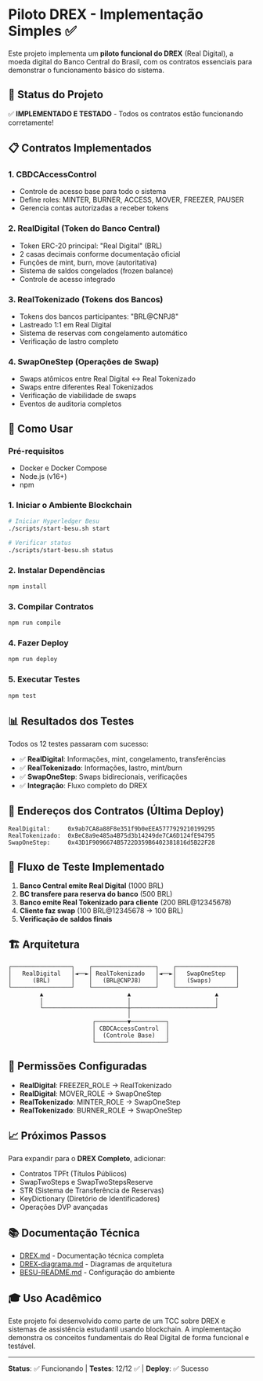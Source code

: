 # Piloto DREX - Implementação Simples ✅

Este projeto implementa um **piloto funcional do DREX** (Real Digital), a moeda digital do Banco Central do Brasil, com os contratos essenciais para demonstrar o funcionamento básico do sistema.

## 🎯 Status do Projeto

✅ **IMPLEMENTADO E TESTADO** - Todos os contratos estão funcionando corretamente!

## 📋 Contratos Implementados

### 1. **CBDCAccessControl** 
- Controle de acesso base para todo o sistema
- Define roles: MINTER, BURNER, ACCESS, MOVER, FREEZER, PAUSER
- Gerencia contas autorizadas a receber tokens

### 2. **RealDigital** (Token do Banco Central)
- Token ERC-20 principal: "Real Digital" (BRL)
- 2 casas decimais conforme documentação oficial
- Funções de mint, burn, move (autoritativa)
- Sistema de saldos congelados (frozen balance)
- Controle de acesso integrado

### 3. **RealTokenizado** (Tokens dos Bancos)
- Tokens dos bancos participantes: "BRL@CNPJ8"
- Lastreado 1:1 em Real Digital
- Sistema de reservas com congelamento automático
- Verificação de lastro completo

### 4. **SwapOneStep** (Operações de Swap)
- Swaps atômicos entre Real Digital ↔ Real Tokenizado
- Swaps entre diferentes Real Tokenizados
- Verificação de viabilidade de swaps
- Eventos de auditoria completos

## 🚀 Como Usar

### Pré-requisitos
- Docker e Docker Compose
- Node.js (v16+)
- npm

### 1. Iniciar o Ambiente Blockchain
```bash
# Iniciar Hyperledger Besu
./scripts/start-besu.sh start

# Verificar status
./scripts/start-besu.sh status
```

### 2. Instalar Dependências
```bash
npm install
```

### 3. Compilar Contratos
```bash
npm run compile
```

### 4. Fazer Deploy
```bash
npm run deploy
```

### 5. Executar Testes
```bash
npm test
```

## 📊 Resultados dos Testes

Todos os 12 testes passaram com sucesso:

- ✅ **RealDigital**: Informações, mint, congelamento, transferências
- ✅ **RealTokenizado**: Informações, lastro, mint/burn
- ✅ **SwapOneStep**: Swaps bidirecionais, verificações
- ✅ **Integração**: Fluxo completo do DREX

## 🔗 Endereços dos Contratos (Última Deploy)

```
RealDigital:     0x9ab7CA8a88F8e351f9b0eEEA5777929210199295
RealTokenizado:  0xBeC8a9e485a4B75d3b14249de7CA6D124fE94795
SwapOneStep:     0x43D1F9096674B5722D359B6402381816d5B22F28
```

## 🧪 Fluxo de Teste Implementado

1. **Banco Central emite Real Digital** (1000 BRL)
2. **BC transfere para reserva do banco** (500 BRL)
3. **Banco emite Real Tokenizado para cliente** (200 BRL@12345678)
4. **Cliente faz swap** (100 BRL@12345678 → 100 BRL)
5. **Verificação de saldos finais**

## 🏗️ Arquitetura

```
┌─────────────────┐    ┌──────────────────┐    ┌─────────────────┐
│   RealDigital   │◄──►│ RealTokenizado   │◄──►│   SwapOneStep   │
│      (BRL)      │    │   (BRL@CNPJ8)    │    │   (Swaps)       │
└─────────────────┘    └──────────────────┘    └─────────────────┘
         ▲                        ▲                        ▲
         │                        │                        │
         └────────────────────────┼────────────────────────┘
                                  │
                        ┌─────────▼──────────┐
                        │ CBDCAccessControl  │
                        │  (Controle Base)   │
                        └────────────────────┘
```

## 🔐 Permissões Configuradas

- **RealDigital**: FREEZER_ROLE → RealTokenizado
- **RealDigital**: MOVER_ROLE → SwapOneStep  
- **RealTokenizado**: MINTER_ROLE → SwapOneStep
- **RealTokenizado**: BURNER_ROLE → SwapOneStep

## 📈 Próximos Passos

Para expandir para o **DREX Completo**, adicionar:
- Contratos TPFt (Títulos Públicos)
- SwapTwoSteps e SwapTwoStepsReserve
- STR (Sistema de Transferência de Reservas)
- KeyDictionary (Diretório de Identificadores)
- Operações DVP avançadas

## 📚 Documentação Técnica

- [DREX.md](./DREX.md) - Documentação técnica completa
- [DREX-diagrama.md](./DREX-diagrama.md) - Diagramas de arquitetura
- [BESU-README.md](./BESU-README.md) - Configuração do ambiente

## 🎓 Uso Acadêmico

Este projeto foi desenvolvido como parte de um TCC sobre DREX e sistemas de assistência estudantil usando blockchain. A implementação demonstra os conceitos fundamentais do Real Digital de forma funcional e testável.

---

**Status**: ✅ Funcionando | **Testes**: 12/12 ✅ | **Deploy**: ✅ Sucesso 